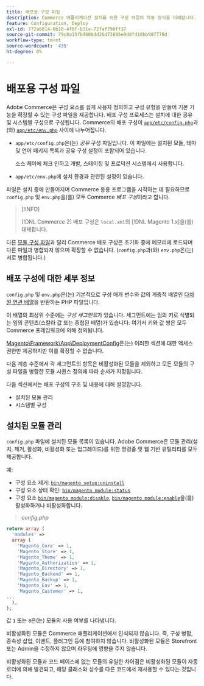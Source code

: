 ```yaml
---
title: 배포용 구성 파일
description: Commerce 애플리케이션 설치를 위한 구성 파일의 작동 방식을 이해합니다.
feature: Configuration, Deploy
exl-id: 772a6814-6b18-4f8f-b31e-72faf790ff37
source-git-commit: 79c8a15fb9686dd26d73805e9d0fd18bb987770d
workflow-type: tm+mt
source-wordcount: '435'
ht-degree: 0%

---
```


# 배포용 구성 파일

Adobe Commerce은 구성 요소를 쉽게 사용자 정의하고 구성 유형을 만들어 기본 기능을 확장할 수 있는 구성 파일을 제공합니다. 배포 구성 프로세스는 설치에 대한 공유 및 시스템별 구성으로 구성됩니다. Commerce의 배포 구성이 [`app/etc/config.php`](../reference/config-reference-configphp.md)과(와) [`app/etc/env.php`](../reference/config-reference-envphp.md) 사이에 나누어집니다.

- `app/etc/config.php`은(는) _공유_ 구성 파일입니다.
이 파일에는 설치된 모듈, 테마 및 언어 패키지 목록과 공유 구성 설정이 포함되어 있습니다.

  소스 제어에 체크 인하고 개발, 스테이징 및 프로덕션 시스템에서 사용합니다.

- `app/etc/env.php`에 설치 환경과 관련된 설정이 있습니다.

파일은 설치 중에 만들어지며 Commerce 응용 프로그램을 시작하는 데 필요하므로 `config.php` 및 `env.php`을(를) 모두 Commerce _배포 구성_&#x200B;이라고 합니다.

>[!INFO]
>
>[!DNL Commerce 2] 배포 구성은 `local.xml`의 [!DNL Magento 1.x]을(를) 대체합니다.

다른 [모듈 구성 파일](../reference/module-files.md)과 달리 Commerce 배포 구성은 초기화 중에 메모리에 로드되며 다른 파일과 병합되지 않으며 확장할 수 없습니다. (`config.php`과(와) `env.php`은(는) 서로 병합됩니다.)

## 배포 구성에 대한 세부 정보

`config.php` 및 `env.php`은(는) 기본적으로 구성 매개 변수와 값의 계층적 배열인 [다차원 연관 배열](https://www.w3schools.com:443/php/php_arrays.asp)을 반환하는 PHP 파일입니다.

이 배열의 최상위 수준에는 _구성 세그먼트_&#x200B;가 있습니다. 세그먼트에는 임의 키로 식별되는 임의 콘텐츠(스칼라 값 또는 중첩된 배열)가 있습니다. 여기서 키와 값 쌍은 모두 Commerce 프레임워크에 의해 정의됩니다.

[Magento\Framework\App\DeploymentConfig](https://github.com/magento/magento2/blob/2.4/lib/internal/Magento/Framework/App/DeploymentConfig.php)은(는) 이러한 섹션에 대한 액세스 권한만 제공하지만 이를 확장할 수 없습니다.

다음 계층 수준에서 각 세그먼트의 항목은 비활성화된 모듈을 제외하고 모든 모듈의 구성 파일을 병합한 모듈 시퀀스 정의에 따라 순서가 지정됩니다.

다음 섹션에서는 배포 구성의 구조 및 내용에 대해 설명합니다.

- 설치된 모듈 관리
- 시스템별 구성

## 설치된 모듈 관리

`config.php` 파일에 설치된 모듈 목록이 있습니다. Adobe Commerce은 모듈 관리(설치, 제거, 활성화, 비활성화 또는 업그레이드)를 위한 명령줄 및 웹 기반 유틸리티를 모두 제공합니다.

예:

- 구성 요소 제거: [`bin/magento setup:uninstall`](../../installation/tutorials/uninstall-modules.md)
- 구성 요소 상태 확인: [`bin/magento module:status`](https://experienceleague.adobe.com/en/docs/commerce-operations/tools/cli-reference/commerce-on-premises#modulestatus)
- 구성 요소 [`bin/magento module:disable`](../../installation/tutorials/manage-modules.md), [`bin/magento module:enable`](../../installation/tutorials/manage-modules.md)을(를) 활성화하거나 비활성화합니다.

> _config.php_

```php
return array (
  'modules' =>
  array (
    'Magento_Core' => 1,
    'Magento_Store' => 1,
    'Magento_Theme' => 1,
    'Magento_Authorization' => 1,
    'Magento_Directory' => 1,
    'Magento_Backend' => 1,
    'Magento_Backup' => 1,
    'Magento_Eav' => 1,
    'Magento_Customer' => 1,
...
  ),
);
```

값 `1` 또는 `0`은(는) 모듈의 사용 여부를 나타냅니다.

비활성화된 모듈은 Commerce 애플리케이션에서 인식되지 않습니다. 즉, 구성 병합, 종속성 삽입, 이벤트, 플러그인 등에 참여하지 않습니다. 비활성화된 모듈은 Storefront 또는 Admin을 수정하지 않으며 라우팅에 영향을 주지 않습니다.

비활성화된 모듈과 코드 베이스에 없는 모듈의 유일한 차이점은 비활성화된 모듈이 자동 로더에 의해 발견되고, 해당 클래스와 상수를 다른 코드에서 재사용할 수 있다는 것입니다.
